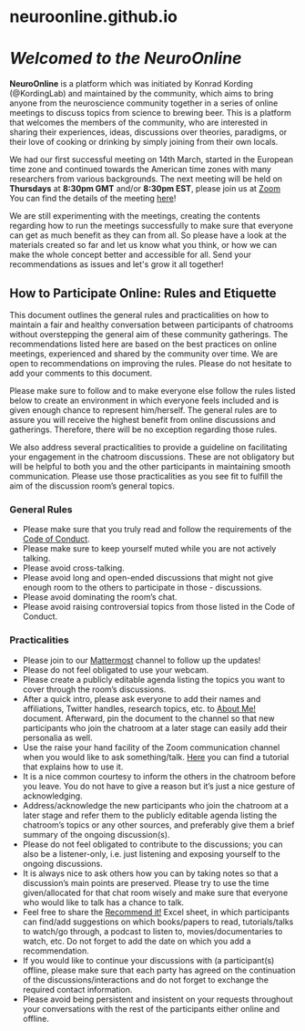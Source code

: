 # neuroonline.github.io

# *Welcomed to the NeuroOnline* 

 **NeuroOnline** is a platform which was initiated by Konrad Kording (@KordingLab) and maintained by the community, which aims to bring anyone from the neuroscience community together in a series of online meetings to discuss topics from science to brewing beer. This is a platform that welcomes the members of the community, who are interested in sharing their experiences, ideas, discussions over theories, paradigms, or their love of cooking or drinking by simply joining from their own locals.

We had our first successful meeting on 14th March, started in the European time zone and continued towards the American time zones with many researchers from various backgrounds. The next meeting will be held on **Thursdays** at **8:30pm GMT** and/or **8:30pm EST**, please join us at [Zoom](https://zoom.us/j/494356531) You can find the details of the meeting [here](https://docs.google.com/document/d/16tebVYi5Hawepoge41ip7m9rJEFzf_H3j5EZi6dtFGo/edit?usp=sharing)!

We are still experimenting with the meetings, creating the contents regarding how to run the meetings successfully to make sure that everyone can get as much benefit as they can from all. So please have a look at the materials created so far and let us know what you think, or how we can make the whole concept better and accessible for all. Send your recommendations as issues and let's grow it all together!



## How to Participate Online: Rules and Etiquette

This document outlines the general rules and practicalities on how to maintain a fair and healthy conversation between participants of chatrooms without overstepping the general aim of these community gatherings. The recommendations listed here are based on the best practices on online meetings, experienced and shared by the community over time. We are open to recommendations on improving the rules. Please do not hesitate to add your comments to this document.

Please make sure to follow and to make everyone else follow the rules listed below to create an environment in which everyone feels included and is given enough chance to represent him/herself. The general rules are to assure you will receive the highest benefit from online discussions and gatherings. Therefore, there will be no exception regarding those rules. 

We also address several practicalities to provide a guideline on facilitating your engagement in the chatroom discussions. These are not obligatory but will be helpful to both you and the other participants in maintaining smooth communication. Please use those practicalities as you see fit to fulfill the aim of the discussion room’s general topics. 

### General Rules 

- Please make sure that you truly read and follow the requirements of the [Code of Conduct](https://docs.google.com/document/d/11aE6vv67i9pzOUN7DTypqiAVUutXAijP7_jZTURHhAM/edit?usp=sharing).
- Please make sure to keep yourself muted while you are not actively talking.
- Please avoid cross-talking.
- Please avoid long and open-ended discussions that might not give enough room to the others to participate in those - discussions.
- Please avoid dominating the room’s chat. 
- Please avoid raising controversial topics from those listed in the Code of Conduct. 


### Practicalities

- Please join to our [Mattermost](https://mattermost.brainhack.org/brainhack/channels/neuro-online-now) channel to follow up the updates!
- Please do not feel obligated to use your webcam. 
- Please create a publicly editable agenda listing the topics you want to cover through the room’s discussions.
- After a quick intro, please ask everyone to add their names and affiliations, Twitter handles, research topics, etc. to [About Me!](https://docs.google.com/spreadsheets/d/1Q_dfyYPNHHyz0oUgy6ZoKU7X1T6pEYmutxI7pUyFZ4k/edit?usp=sharing) document. Afterward, pin the document to the channel so that new participants who join the chatroom at a later stage can easily add their personalia as well. 
- Use the raise your hand facility of the Zoom communication channel when you would like to ask something/talk. [Here](https://www.youtube.com/watch?v=5e8eg4_rgwg) you can find a tutorial that explains how to use it.
- It is a nice common courtesy to inform the others in the chatroom before you leave. You do not have to give a reason but it’s just a nice gesture of acknowledging.
- Address/acknowledge the new participants who join the chatroom at a later stage and refer them to the publicly editable agenda listing the chatroom’s topics or any other sources, and preferably give them a brief summary of the ongoing discussion(s). 
- Please do not feel obligated to contribute to the discussions; you can also be a listener-only, i.e. just listening and exposing yourself to the ongoing discussions. 
- It is always nice to ask others how you can by taking notes so that a discussion’s main points are preserved. 
Please try to use the time given/allocated for that chat room wisely and make sure that everyone who would like to talk has a chance to talk. 
- Feel free to share the [Recommend it!](https://docs.google.com/spreadsheets/d/1dRs4jKGKOEPVhhqGbPSDJTsuTOylssg8lYzPIqHRzcI/edit?usp=sharing) Excel sheet, in which participants can find/add suggestions on which books/papers to read, tutorials/talks to watch/go through, a podcast to listen to, movies/documentaries to watch, etc. Do not forget to add the date on which you add a recommendation.
- If you would like to continue your discussions with (a participant(s) offline, please make sure that each party has agreed on the continuation of the discussions/interactions and do not forget to exchange the required contact information. 
- Please avoid being persistent and insistent on your requests throughout your conversations with the rest of the participants either online and offline.


